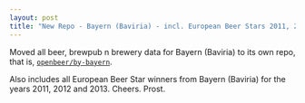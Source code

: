 ```yaml
---
layout: post
title: "New Repo - Bayern (Baviria) - incl. European Beer Stars 2011, 2012, 2013"
---
```



Moved all beer, brewpub n brewery data for Bayern
(Baviria) to its own repo, that is, [`openbeer/by-bayern`](https://github.com/openbeer/by-bayern).

Also includes all European Beer Star winners from Bayern
(Baviria) for the years 2011, 2012 and 2013. Cheers. Prost.

